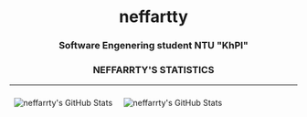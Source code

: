 <h1 align="center">neffartty</h1>
<h3 align="center">Software Engenering student NTU "KhPI"</h3>

<h3 align="center">NEFFARRTY'S STATISTICS</h3>
<hr>
<img align="center" style="margin:0.5rem" src="https://github-readme-stats.vercel.app/api?username=neffarrty&show_icons=true&line_height=27&count_private=true&title_color=ffffff&text_color=c9cacc&icon_color=4AB097&bg_color=1A2B34" alt="neffarrty's GitHub Stats" />
<img align="center" style="margin:0.5rem" src="https://github-readme-stats.vercel.app/api/top-langs?username=neffarrty&show_icons=true&line_height=27&count_private=true&title_color=ffffff&text_color=c9cacc&icon_color=4AB097&bg_color=1A2B34" alt="neffarrty's GitHub Stats" />
